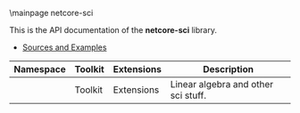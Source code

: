 \mainpage netcore-sci

This is the API documentation of the **netcore-sci** library.

- [Sources and Examples](https://github.com/devel0/netcore-sci)

| Namespace                      | Toolkit                                            | Extensions                                        | Description                         |
| ------------------------------ | -------------------------------------------------- | ------------------------------------------------- | ----------------------------------- |
| <see cref="SearchAThing.Sci"/> | <see cref="SearchAThing.Sci.Toolkit">Toolkit</see> | <see cref="SearchAThing.Sci.Ext">Extensions</see> | Linear algebra and other sci stuff. |
